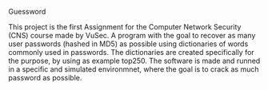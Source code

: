 Guessword

This project is the first Assignment for the Computer Network Security (CNS) course made by VuSec. 
A program with the goal to recover as many user passwords (hashed in MD5) as possible using dictionaries of words commonly used in passwords.
The dictionaries are created specifically for the purpose, by using as example top250. The software is made and runned in a specific and simulated environmnet, where the goal is to crack as much password as possible.
